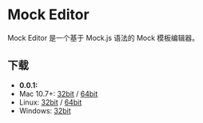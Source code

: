 # Mock Editor

Mock Editor 是一个基于 Mock.js 语法的 Mock 模板编辑器。


## 下载

* **0.0.1:**
 * Mac 10.7+: [32bit]() / [64bit]()
 * Linux: [32bit]() / [64bit]()
 * Windows: [32bit]()
